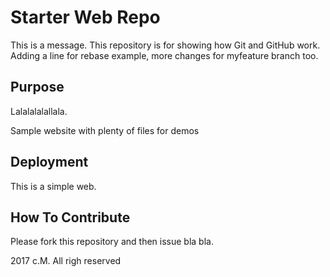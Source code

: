 # Starter Web Repo

This is a message.
This repository is for showing how Git and GitHub work.
Adding a line for rebase example,
more changes for myfeature branch too.

## Purpose

Lalalalalallala.

Sample website with plenty of files for demos

## Deployment

This is a simple web.

## How To Contribute

Please fork this repository and then issue bla bla.

2017 c.M. All righ reserved